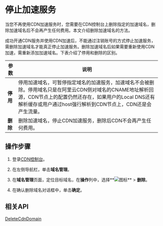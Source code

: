 # 停止加速服务

当您不再使用CDN加速服务时，您需要在CDN控制台上删除指定的加速域名，删除加速域名后不会再产生任何费用。本文介绍删除加速域名的方法。

成功开通CDN服务并使用CDN加速后，不能通过注销账号的方式停止加速服务，需删除加速域名才能真正停止加速服务。删除加速域名后如果需要重新使用CDN加速，需重新添加加速域名。下表介绍了停用和删除的区别。

|参数|说明|
|--|--|
|**停用**|停用加速域名，可暂停指定域名的加速服务，加速域名不会被删除。停用域名只是在阿里云CDN侧对域名的CNAME地址解析回源，CDN节点上的配置仍然还存在，如果用户的Local DNS还有解析缓存或用户通过host强行解析到CDN节点上，CDN还是会产生流量。|
|**删除**|删除加速域名，停止CDN加速服务，删除后CDN不会再产生任何费用。|

## 操作步骤

1.  登录[CDN控制台](https://cdn.console.aliyun.com)。

2.  在左侧导航栏，单击**域名管理**。

3.  在**域名管理**页面，定位目标域名，在**操作**列中，选择**![图标](https://static-aliyun-doc.oss-accelerate.aliyuncs.com/assets/img/zh-CN/4253604161/p242681.png)** \> **删除**。

4.  在确认删除域名对话框中，单击**确定**。


## 相关API

[DeleteCdnDomain](/intl.zh-CN/新版API参考/域名管理类接口/删除已添加的加速域名.md)

